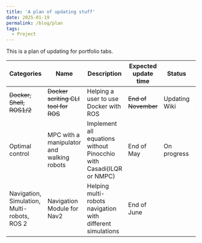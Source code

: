 ```yaml
---
title: 'A plan of updating stuff'
date: 2025-01-19
permalink: /blog/plan
tags:
  - Project
---
```


This is a plan of updating for portfolio tabs.

| Categories | Name | Description | Expected update time | Status | ETC |
|---|---|---|---|---|---|
| ~~Docker, Shell, ROS1/2~~ | ~~Docker scriting CLI tool for ROS~~ | Helping a user to use Docker with ROS | ~~End of November~~ | Updating Wiki | [ros_contr](https://mars-hss.github.io/blog/ros_container) |
| Optimal control | MPC with a manipulator and walking robots | Implement all equations without Pinocchio with Casadi(ILQR or NMPC) | End of May | On progress  |  |
| Navigation, Simulation, Multi-robots, ROS 2 | Navigation Module for Nav2 | Helping multi-robots navigation with different simulations | End of June |  | UxV and Legged |